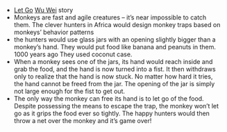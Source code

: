 - [Let Go]() [Wu Wei]() story
- Monkeys are fast and agile creatures – it’s near impossible to catch them. The clever hunters in Africa would design monkey traps based on monkeys’ behavior patterns
- the hunters would use glass jars with an opening slightly bigger than a monkey’s hand. They would put food like banana and peanuts in them. 1000 years ago They used coconut case.
- When a monkey sees one of the jars, its hand would reach inside and grab the food, and the hand is now turned into a fist. It then withdraws only to realize that the hand is now stuck. No matter how hard it tries, the hand cannot be freed from the jar. The opening of the jar is simply not large enough for the fist to get out.
- The only way the monkey can free its hand is to let go of the food. Despite possessing the means to escape the trap, the monkey won’t let go as it grips the food ever so tightly. The happy hunters would then throw a net over the monkey and it’s game over!
